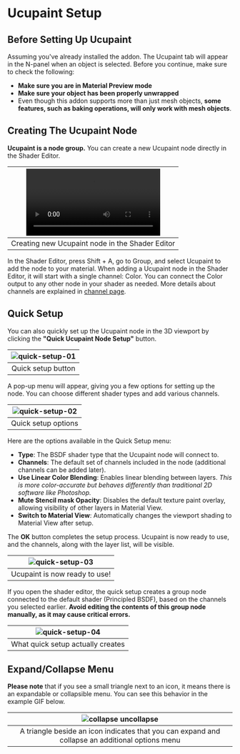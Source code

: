 # Ucupaint Setup
## Before Setting Up Ucupaint
Assuming you've already installed the addon. The Ucupaint tab will appear in the N-panel when an object is selected.
Before you continue, make sure to check the following:

- **Make sure you are in Material Preview mode**
- **Make sure your object has been properly unwrapped**
- Even though this addon supports more than just mesh objects, **some features, such as baking operations, will only work with mesh objects**.

## Creating The Ucupaint Node
**Ucupaint is a node group.** You can create a new Ucupaint node directly in the Shader Editor.

|![type:video](./source/01.quick-setup.00.1.mp4)|
|:--:|
|Creating new Ucupaint node in the Shader Editor| {align=center}

In the Shader Editor, press Shift + A, go to Group, and select Ucupaint to add the node to your material. When adding a Ucupaint node in the Shader Editor, it will start with a single channel: Color.
You can connect the Color output to any other node in your shader as needed. More details about channels are explained in [channel page](../01.01.channel/).

## Quick Setup

You can also quickly set up the Ucupaint node in the 3D viewport by clicking the **"Quick Ucupaint Node Setup"** button.

|![quick-setup-01](./source/01.quick-setup.01.1.png)|
|:--:|
|Quick setup button| {align=center}

A pop-up menu will appear, giving you a few options for setting up the node. You can choose different shader types and add various channels.
  
|![quick-setup-02](./source/01.quick-setup.02.1.png)|
|:--:|
|Quick setup options| {align=center}

Here are the options available in the Quick Setup menu:

- **Type**: The BSDF shader type that the Ucupaint node will connect to.
- **Channels**: The default set of channels included in the node (additional channels can be added later).
- **Use Linear Color Blending**: Enables linear blending between layers. *This is more color-accurate but behaves differently than traditional 2D software like Photoshop.*
- **Mute Stencil mask Opacity**: Disables the default texture paint overlay, allowing visibility of other layers in Material View.
- **Switch to Material View**: Automatically changes the viewport shading to Material View after setup.

The **OK** button completes the setup process. Ucupaint is now ready to use, and the channels, along with the layer list, will be visible.

|![quick-setup-03](./source/01.quick-setup.03.1.png)|
|:--:|
|Ucupaint is now ready to use!| {align=center}

If you open the shader editor, the quick setup creates a group node connected to the default shader (Principled BSDF), based on the channels you selected earlier. **Avoid editing the contents of this group node manually, as it may cause critical errors.**

|![quick-setup-04](./source/01.quick-setup.04.1.png)|
|:--:|
|What quick setup actually creates| {align=center}

## Expand/Collapse Menu

**Please note** that if you see a small triangle next to an icon, it means there is an expandable or collapsible menu. You can see this behavior in the example GIF below.

|![collapse uncollapse](./source/01.quick-setup.05.gif)|
|:--:|
|A triangle beside an icon indicates that you can expand and collapse an additional options menu| {align=center}

